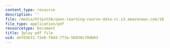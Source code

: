 ```yaml
---
content_type: resource
description: ''
file: /media/https%3A/open-learning-course-data-rc.s3.amazonaws.com/18-01sc-single-variable-calculus-fall-2010/defd3b3172e6f84d773a5b030c70db63_BGE3wb7H2PA.pdf
file_type: application/pdf
resourcetype: Document
title: 3play pdf file
uid: defd3b31-72e6-f84d-773a-5b030c70db63
---
```

